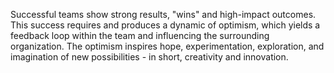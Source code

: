 
Successful teams show strong results, "wins" and high-impact outcomes.
This success requires and produces a dynamic of optimism, which yields a feedback loop within the team and influencing the surrounding organization.
The optimism inspires hope, experimentation, exploration, and imagination of new possibilities - in short, creativity and innovation. 


